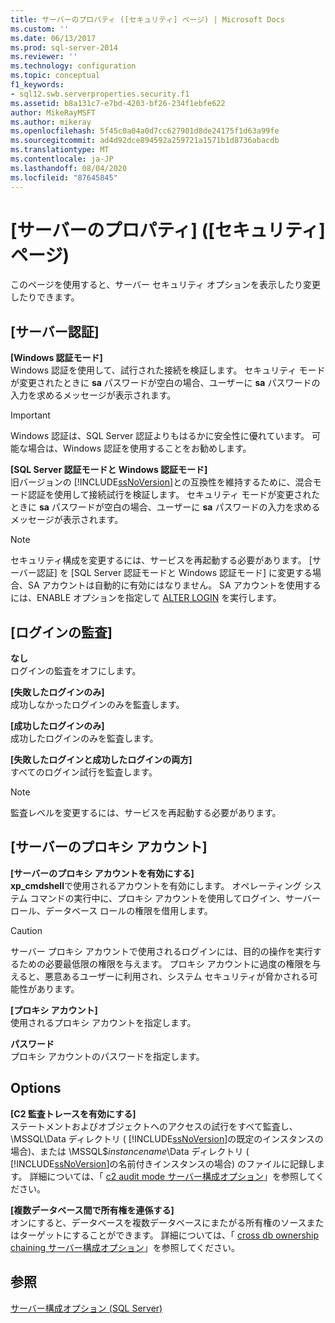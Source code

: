 ```yaml
---
title: サーバーのプロパティ ([セキュリティ] ページ) | Microsoft Docs
ms.custom: ''
ms.date: 06/13/2017
ms.prod: sql-server-2014
ms.reviewer: ''
ms.technology: configuration
ms.topic: conceptual
f1_keywords:
- sql12.swb.serverproperties.security.f1
ms.assetid: b8a131c7-e7bd-4203-bf26-234f1ebfe622
author: MikeRayMSFT
ms.author: mikeray
ms.openlocfilehash: 5f45c0a04a0d7cc627901d8de24175f1d63a99fe
ms.sourcegitcommit: ad4d92dce894592a259721a1571b1d8736abacdb
ms.translationtype: MT
ms.contentlocale: ja-JP
ms.lasthandoff: 08/04/2020
ms.locfileid: "87645845"
---
```

# <a name="server-properties-security-page"></a>[サーバーのプロパティ] ([セキュリティ] ページ)
  このページを使用すると、サーバー セキュリティ オプションを表示したり変更したりできます。  
  
## <a name="server-authentication"></a>[サーバー認証]  
 **[Windows 認証モード]**  
 Windows 認証を使用して、試行された接続を検証します。 セキュリティ モードが変更されたときに **sa** パスワードが空白の場合、ユーザーに **sa** パスワードの入力を求めるメッセージが表示されます。  
  
> [!IMPORTANT]  
>  Windows 認証は、SQL Server 認証よりもはるかに安全性に優れています。 可能な場合は、Windows 認証を使用することをお勧めします。  
  
 **[SQL Server 認証モードと Windows 認証モード]**  
 旧バージョンの [!INCLUDE[ssNoVersion](../../includes/ssnoversion-md.md)]との互換性を維持するために、混合モード認証を使用して接続試行を検証します。 セキュリティ モードが変更されたときに **sa** パスワードが空白の場合、ユーザーに **sa** パスワードの入力を求めるメッセージが表示されます。  
  
> [!NOTE]  
>  セキュリティ構成を変更するには、サービスを再起動する必要があります。 [サーバー認証] を [SQL Server 認証モードと Windows 認証モード] に変更する場合、SA アカウントは自動的に有効にはなりません。 SA アカウントを使用するには、ENABLE オプションを指定して [ALTER LOGIN](/sql/t-sql/statements/alter-login-transact-sql) を実行します。  
  
## <a name="login-auditing"></a>[ログインの監査]  
 **なし**  
 ログインの監査をオフにします。  
  
 **[失敗したログインのみ]**  
 成功しなかったログインのみを監査します。  
  
 **[成功したログインのみ]**  
 成功したログインのみを監査します。  
  
 **[失敗したログインと成功したログインの両方]**  
 すべてのログイン試行を監査します。  
  
> [!NOTE]  
>  監査レベルを変更するには、サービスを再起動する必要があります。  
  
## <a name="server-proxy-account"></a>[サーバーのプロキシ アカウント]  
 **[サーバーのプロキシ アカウントを有効にする]**  
 **xp_cmdshell**で使用されるアカウントを有効にします。 オペレーティング システム コマンドの実行中に、プロキシ アカウントを使用してログイン、サーバー ロール、データベース ロールの権限を借用します。  
  
> [!CAUTION]  
>  サーバー プロキシ アカウントで使用されるログインには、目的の操作を実行するための必要最低限の権限を与えます。 プロキシ アカウントに過度の権限を与えると、悪意あるユーザーに利用され、システム セキュリティが脅かされる可能性があります。  
  
 **[プロキシ アカウント]**  
 使用されるプロキシ アカウントを指定します。  
  
 **パスワード**  
 プロキシ アカウントのパスワードを指定します。  
  
## <a name="options"></a>Options  
 **[C2 監査トレースを有効にする]**  
 ステートメントおよびオブジェクトへのアクセスの試行をすべて監査し、\MSSQL\Data ディレクトリ ( [!INCLUDE[ssNoVersion](../../includes/ssnoversion-md.md)]の既定のインスタンスの場合)、または \MSSQL$*instancename*\Data ディレクトリ ( [!INCLUDE[ssNoVersion](../../includes/ssnoversion-md.md)]の名前付きインスタンスの場合) のファイルに記録します。 詳細については、「 [c2 audit mode サーバー構成オプション](c2-audit-mode-server-configuration-option.md)」を参照してください。  
  
 **[複数データベース間で所有権を連係する]**  
 オンにすると、データベースを複数データベースにまたがる所有権のソースまたはターゲットにすることができます。 詳細については、「 [cross db ownership chaining サーバー構成オプション](cross-db-ownership-chaining-server-configuration-option.md)」を参照してください。  
  
## <a name="see-also"></a>参照  
 [サーバー構成オプション &#40;SQL Server&#41;](server-configuration-options-sql-server.md)  
  
  
